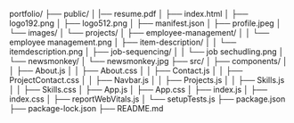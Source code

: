  portfolio/
├── public/
│   |── resume.pdf
│   ├── index.html
│   ├── logo192.png
│   ├── logo512.png
│   ├── manifest.json
│   ├── profile.jpeg
│   └── images/
│       └── projects/
│           ├── employee-management/
│           │   └── employee management.png
│           ├── item-description/
│           │   └── itemdescription.png
│           ├── job-sequencing/
│           │   └── job sechudling.png
│           └── newsmonkey/
│               └── newsmonkey.jpg
├── src/
│   ├── components/
│   │   ├── About.js
│   │   ├── About.css
│   │   ├── Contact.js
│   │   ├── ProjectContact.css
│   │   ├── Navbar.js
│   │   ├── Projects.js
│   │   ├── Skills.js
│   │   ├── Skills.css
│   ├── App.js
│   ├── App.css
│   ├── index.js
│   ├── index.css
│   ├── reportWebVitals.js
│   └── setupTests.js
├── package.json
├── package-lock.json
├── README.md
